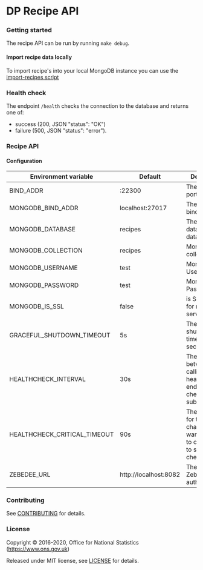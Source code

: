 DP Recipe API
=============

### Getting started

The recipe API can be run by running `make debug`.

#### Import recipe data locally

To import recipe's into your local MongoDB instance you can use the [import-recipes script](import-recipes/README.md)

### Health check

The endpoint `/health` checks the connection to the database and returns
one of:

* success (200, JSON "status": "OK")
* failure (500, JSON "status": "error").

### Recipe API

#### Configuration

| Environment variable         | Default                                | Description
| ---------------------------- | ---------------------------------------| -----------
| BIND_ADDR                    | :22300                                 | The host and port to bind to
| MONGODB_BIND_ADDR            | localhost:27017                        | The MongoDB bind address
| MONGODB_DATABASE             | recipes                                | The MongoDB dataset database
| MONGODB_COLLECTION           | recipes                                | MongoDB collection
| MONGODB_USERNAME             | test                                   | MongoDB Username
| MONGODB_PASSWORD             | test                                   | MongoDB Password
| MONGODB_IS_SSL               | false                                  | is SSL enabled for mongo server
| GRACEFUL_SHUTDOWN_TIMEOUT    | 5s                                     | The graceful shutdown timeout in seconds
| HEALTHCHECK_INTERVAL         | 30s                                    | The time between calling healthcheck endpoints for check subsystems
| HEALTHCHECK_CRITICAL_TIMEOUT | 90s                                    | The time taken for the health changes from warning state to critical due to subsystem check failures
| ZEBEDEE_URL                  | http://localhost:8082                  | The URL to Zebedee (for authentication)

### Contributing

See [CONTRIBUTING](CONTRIBUTING.md) for details.

### License

Copyright © 2016-2020, Office for National Statistics (https://www.ons.gov.uk)

Released under MIT license, see [LICENSE](LICENSE.md) for details.
